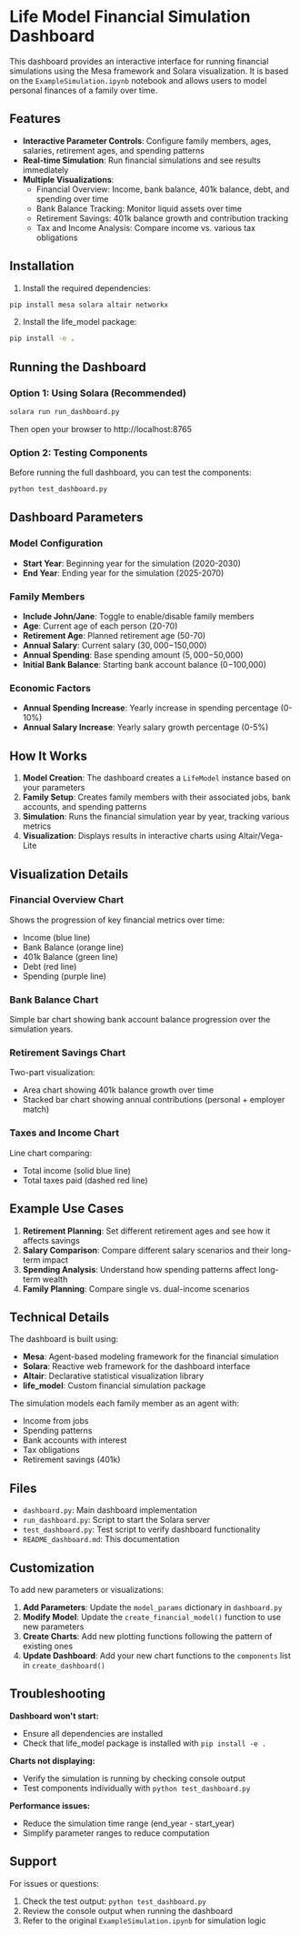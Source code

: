# Life Model Financial Simulation Dashboard

This dashboard provides an interactive interface for running financial simulations using the Mesa framework and Solara visualization. It is based on the `ExampleSimulation.ipynb` notebook and allows users to model personal finances of a family over time.

## Features

- **Interactive Parameter Controls**: Configure family members, ages, salaries, retirement ages, and spending patterns
- **Real-time Simulation**: Run financial simulations and see results immediately
- **Multiple Visualizations**:
  - Financial Overview: Income, bank balance, 401k balance, debt, and spending over time
  - Bank Balance Tracking: Monitor liquid assets over time
  - Retirement Savings: 401k balance growth and contribution tracking
  - Tax and Income Analysis: Compare income vs. various tax obligations

## Installation

1. Install the required dependencies:
```bash
pip install mesa solara altair networkx
```

2. Install the life_model package:
```bash
pip install -e .
```

## Running the Dashboard

### Option 1: Using Solara (Recommended)
```bash
solara run run_dashboard.py
```

Then open your browser to http://localhost:8765

### Option 2: Testing Components
Before running the full dashboard, you can test the components:
```bash
python test_dashboard.py
```

## Dashboard Parameters

### Model Configuration
- **Start Year**: Beginning year for the simulation (2020-2030)
- **End Year**: Ending year for the simulation (2025-2070)

### Family Members
- **Include John/Jane**: Toggle to enable/disable family members
- **Age**: Current age of each person (20-70)
- **Retirement Age**: Planned retirement age (50-70)
- **Annual Salary**: Current salary ($30,000-$150,000)
- **Annual Spending**: Base spending amount ($5,000-$50,000)
- **Initial Bank Balance**: Starting bank account balance ($0-$100,000)

### Economic Factors
- **Annual Spending Increase**: Yearly increase in spending percentage (0-10%)
- **Annual Salary Increase**: Yearly salary growth percentage (0-5%)

## How It Works

1. **Model Creation**: The dashboard creates a `LifeModel` instance based on your parameters
2. **Family Setup**: Creates family members with their associated jobs, bank accounts, and spending patterns
3. **Simulation**: Runs the financial simulation year by year, tracking various metrics
4. **Visualization**: Displays results in interactive charts using Altair/Vega-Lite

## Visualization Details

### Financial Overview Chart
Shows the progression of key financial metrics over time:
- Income (blue line)
- Bank Balance (orange line) 
- 401k Balance (green line)
- Debt (red line)
- Spending (purple line)

### Bank Balance Chart
Simple bar chart showing bank account balance progression over the simulation years.

### Retirement Savings Chart
Two-part visualization:
- Area chart showing 401k balance growth over time
- Stacked bar chart showing annual contributions (personal + employer match)

### Taxes and Income Chart
Line chart comparing:
- Total income (solid blue line)
- Total taxes paid (dashed red line)

## Example Use Cases

1. **Retirement Planning**: Set different retirement ages and see how it affects savings
2. **Salary Comparison**: Compare different salary scenarios and their long-term impact
3. **Spending Analysis**: Understand how spending patterns affect long-term wealth
4. **Family Planning**: Compare single vs. dual-income scenarios

## Technical Details

The dashboard is built using:
- **Mesa**: Agent-based modeling framework for the financial simulation
- **Solara**: Reactive web framework for the dashboard interface
- **Altair**: Declarative statistical visualization library
- **life_model**: Custom financial simulation package

The simulation models each family member as an agent with:
- Income from jobs
- Spending patterns
- Bank accounts with interest
- Tax obligations
- Retirement savings (401k)

## Files

- `dashboard.py`: Main dashboard implementation
- `run_dashboard.py`: Script to start the Solara server
- `test_dashboard.py`: Test script to verify dashboard functionality
- `README_dashboard.md`: This documentation

## Customization

To add new parameters or visualizations:

1. **Add Parameters**: Update the `model_params` dictionary in `dashboard.py`
2. **Modify Model**: Update the `create_financial_model()` function to use new parameters
3. **Create Charts**: Add new plotting functions following the pattern of existing ones
4. **Update Dashboard**: Add your new chart functions to the `components` list in `create_dashboard()`

## Troubleshooting

**Dashboard won't start:**
- Ensure all dependencies are installed
- Check that life_model package is installed with `pip install -e .`

**Charts not displaying:**
- Verify the simulation is running by checking console output
- Test components individually with `python test_dashboard.py`

**Performance issues:**
- Reduce the simulation time range (end_year - start_year)
- Simplify parameter ranges to reduce computation

## Support

For issues or questions:
1. Check the test output: `python test_dashboard.py`
2. Review the console output when running the dashboard
3. Refer to the original `ExampleSimulation.ipynb` for simulation logic